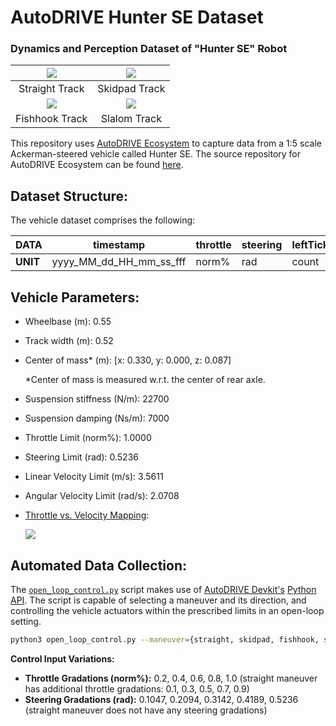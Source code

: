 # AutoDRIVE Hunter SE Dataset

### Dynamics and Perception Dataset of "Hunter SE" Robot

<table>
<thead>
  <tr>
    <th align="center"><img src="straight_30_hz/straight.gif"></th>
    <th align="center"><img src="skidpad_30_hz/skidpad.gif"></th>
  </tr>
</thead>
<tbody>
  <tr>
    <td align="center">Straight Track</td>
    <td align="center">Skidpad Track</td>
  </tr>
  <tr>
    <td align="center"><img src="fishhook_30_hz/fishhook.gif"></td>
    <td align="center"><img src="slalom_30_hz/slalom.gif"></td>
  </tr>
  <tr>
    <td align="center">Fishhook Track</td>
    <td align="center">Slalom Track</td>
  </tr>
</tbody>
</table>

This repository uses [AutoDRIVE Ecosystem](https://autodrive-ecosystem.github.io/) to capture data from a 1:5 scale Ackerman-steered vehicle called Hunter SE. The source repository for AutoDRIVE Ecosystem can be found [here](https://github.com/Tinker-Twins/AutoDRIVE).

## Dataset Structure:

The vehicle dataset comprises the following:

| **DATA** | timestamp | throttle |	steering | leftTicks | rightTicks |	posX | posY |	posZ | roll |	pitch |	yaw |	speed |	angX |	angY |	angZ | accX |	accY | accZ |
| -------- | --------- | -------- |	-------- | --------- | ---------- |	---- | ---- |	---- | ---- |	----- |	--- |	----- |	---- |	---- |	---- | ---- |	---- | ---- |
| **UNIT** | yyyy_MM_dd_HH_mm_ss_fff | norm% | rad | count | count |	m | m |	m | rad |	rad |	rad |	m/s |	rad/s |	rad/s |	rad/s | m/s^2 |	m/s^2 | m/s^2 |

## Vehicle Parameters:
- Wheelbase (m): 0.55
- Track width (m): 0.52
- Center of mass* (m): [x: 0.330, y: 0.000, z: 0.087]

  *Center of mass is measured w.r.t. the center of rear axle.
- Suspension stiffness (N/m): 22700
- Suspension damping (Ns/m): 7000
- Throttle Limit (norm%): 1.0000
- Steering Limit (rad): 0.5236
- Linear Velocity Limit (m/s): 3.5611
- Angular Velocity Limit (rad/s): 2.0708
- [Throttle vs. Velocity Mapping](https://github.com/Tinker-Twins/AutoDRIVE-Hunter-SE-Dataset/blob/main/vehicle_parameters/HunterSE_Throttle_Velocity_Mapping.xlsx):

  ![](https://github.com/Tinker-Twins/AutoDRIVE-Hunter-SE-Dataset/blob/main/vehicle_parameters/HunterSE_Throttle_Velocity_Mapping.png)

## Automated Data Collection:

The [`open_loop_control.py`](https://github.com/Tinker-Twins/AutoDRIVE-Hunter-SE-Dataset/blob/main/open_loop_controller/open_loop_control.py) script makes use of [AutoDRIVE Devkit's](https://github.com/Tinker-Twins/AutoDRIVE/tree/AutoDRIVE-Devkit) [Python API](https://github.com/Tinker-Twins/AutoDRIVE/tree/AutoDRIVE-Devkit/ADSS%20Toolkit/autodrive_py). The script is capable of selecting a maneuver and its direction, and controlling the vehicle actuators within the prescribed limits in an open-loop setting.

```bash
python3 open_loop_control.py --maneuver={straight, skidpad, fishhook, slalom} --direction={cw, ccw} --throttle=[-1, 1] --steering=[0, 0.5236] --throttle_noise=[0, 0.001] --steering_noise=[0, 0.001]
```

**Control Input Variations:**

- **Throttle Gradations (norm%):** 0.2, 0.4, 0.6, 0.8, 1.0 (straight maneuver has additional throttle gradations: 0.1, 0.3, 0.5, 0.7, 0.9)
- **Steering Gradations (rad):** 0.1047, 0.2094, 0.3142, 0.4189, 0.5236 (straight maneuver does not have any steering gradations)
